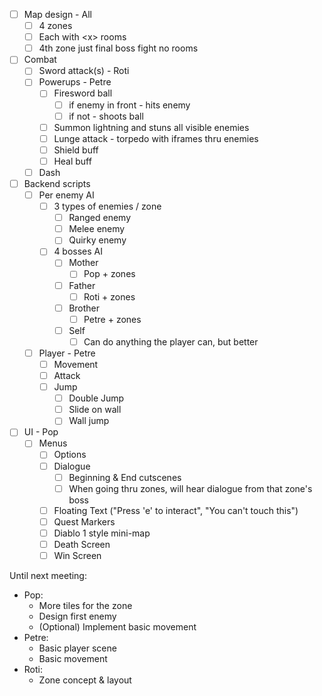 - [ ] Map design - All
	- [ ] 4 zones
	- [ ] Each with \<x> rooms
	- [ ] 4th zone just final boss fight no rooms
- [ ] Combat
	- [ ] Sword attack(s) - Roti
	- [ ] Powerups - Petre
		- [ ] Firesword ball
			- [ ] if enemy in front - hits enemy
			- [ ] if not - shoots ball
		- [ ] Summon lightning and stuns all visible enemies
		- [ ] Lunge attack - torpedo with iframes thru enemies
		- [ ] Shield buff
		- [ ] Heal buff
	- [ ] Dash
- [ ] Backend scripts
	- [ ] Per enemy AI
		- [ ] 3 types of enemies / zone
			- [ ] Ranged enemy
			- [ ] Melee enemy
			- [ ] Quirky enemy
		- [ ] 4 bosses AI
			- [ ] Mother
				- [ ] Pop + zones
			- [ ] Father
				- [ ] Roti + zones
			- [ ] Brother
				- [ ] Petre + zones
			- [ ] Self
				- [ ] Can do anything the player can, but better
	- [ ] Player - Petre
		- [ ] Movement
		- [ ] Attack
		- [ ] Jump
			- [ ] Double Jump
			- [ ] Slide on wall
			- [ ] Wall jump
- [ ] UI - Pop
	- [ ] Menus
		- [ ] Options
		- [ ] Dialogue
			- [ ] Beginning & End cutscenes
			- [ ] When going thru zones, will hear dialogue from that zone's boss
		- [ ] Floating Text ("Press 'e' to interact", "You can't touch this")
		- [ ] Quest Markers
		- [ ] Diablo 1 style mini-map
		- [ ] Death Screen
		- [ ] Win Screen

Until next meeting:
- Pop:
	- More tiles for the zone
	- Design first enemy
	- (Optional) Implement basic movement
- Petre:
	- Basic player scene
	- Basic movement
- Roti:
	- Zone concept & layout
